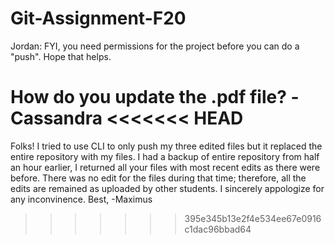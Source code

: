 # Git-Assignment-F20

Jordan: FYI, you need permissions for the project before you can do a "push". Hope that helps.

How do you update the .pdf file? -Cassandra
<<<<<<< HEAD
=======

Folks! I tried to use CLI to only push my three edited files but it replaced the entire repository with my files. I had a backup of entire repository from half an hour earlier, I returned all your files with most recent edits as there were before. There was no edit for the files during that time; therefore, all the edits are remained as uploaded by other students. I sincerely appologize for any inconvinence. Best, -Maximus

>>>>>>> 395e345b13e2f4e534ee67e0916c1dac96bbad64
